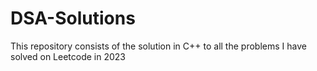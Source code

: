 # DSA-Solutions
This repository consists of the solution in C++ to all the problems I have solved on Leetcode in 2023
